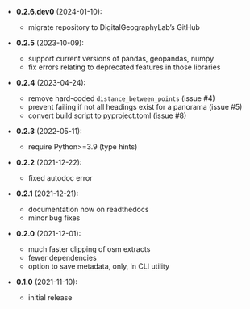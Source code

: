- **0.2.6.dev0** (2024-01-10):
    - migrate repository to DigitalGeographyLab’s GitHub

- **0.2.5** (2023-10-09):
    - support current versions of pandas, geopandas, numpy
    - fix errors relating to deprecated features in those libraries

- **0.2.4** (2023-04-24):
    - remove hard-coded `distance_between_points`  (issue #4)
    - prevent failing if not all headings exist for a panorama (issue #5)
    - convert build script to pyproject.toml (issue #8)

- **0.2.3** (2022-05-11):
    - require Python>=3.9 (type hints)

- **0.2.2** (2021-12-22):
    - fixed autodoc error

- **0.2.1** (2021-12-21):
    - documentation now on readthedocs
    - minor bug fixes

- **0.2.0** (2021-12-01):
    - much faster clipping of osm extracts
    - fewer dependencies
    - option to save metadata, only, in CLI utility

- **0.1.0** (2021-11-10):
    - initial release
